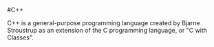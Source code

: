 #C++

C++ is a general-purpose programming language created by Bjarne Stroustrup as an extension of the C programming language, or "C with Classes".